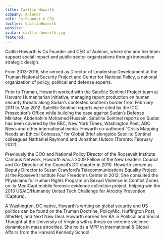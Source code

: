 ```yaml
---
title: Caitlin Howarth
company: Aulenor
role: Co Founder & CEO
twitter: CaitlinHowarth
website: 
avatar: caitlin-howarth.jpg
featured:
---
```

Caitlin Howarth is Co Founder and CEO of Aulenor, where she and her team support social impact and public sector organizations through innovative strategic design.

From 2013-2016, she served as Director of Leadership Development at the Truman National Security Project and Center for National Policy, a national organization of policy, political and defense experts.

Prior to Truman, Howarth worked with the Satellite Sentinel Project team at Harvard Humanitarian Initiative, managing report production on human security threats along Sudan’s contested southern border from February 2011 to May 2012. Satellite Sentinel reports were cited by the ICC Prosecutor’s Office while building the case against Sudan’s Defense Minister, Abdelrahim Mohamed Hussein. Satellite Sentinel reports on Sudan has been covered by the BBC, New York Times, Washington Post, ABC News and other international media. Howarth co-authored “Crisis Mapping Needs an Ethical Compass,” for Global Brief alongside Satellite Sentinel colleagues Nathaniel Raymond and Jonathan Hutson (Toronto: February 2012).

Previously the COO and National Policy Director of the Roosevelt Institute Campus Network, Howarth was a 2009 Fellow of the New Leaders Council and Co-Director of the Council’s DC chapter in 2010. Howarth served as Deputy Director to Susan Crawford’s Telecommunications Equality Project at the Roosevelt Institute Four Freedoms Center in 2012. She consulted the Physicians for Human Rights Program on Sexual Violence in Conflict Zones on its MediCapt mobile forensic evidence collection project, helping win the 2013 USAID/Humanity United Tech Challenge for Atrocity Prevention (Capture).

A Washington, DC native, Howarth’s writing on global security and US politics can be found on the Truman Doctrine, PolicyMic, Huffington Post, AlterNet, and Next New Deal. Howarth earned her BA in Political and Social Thought at the University of Virginia with a thesis on extreme violence dynamics in mass atrocities. She holds a MPP in International & Global Affairs from the Harvard Kennedy School.